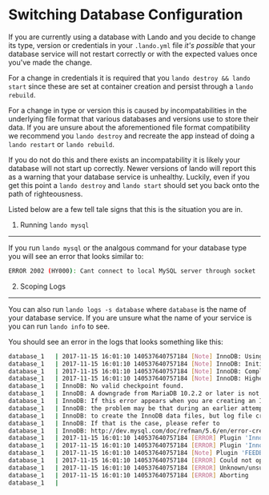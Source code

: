 Switching Database Configuration
================================

If you are currently using a database with Lando and you decide to change its type, version or credentials in your `.lando.yml` file *it's possible* that your database service will not restart correctly or with the expected values once you've made the change.

For a change in credentials it is required that you `lando destroy && lando start` since these are set at container creation and persist through a `lando rebuild`.

For a change in type or version this is caused by incompatabilities in the underlying file format that various databases and versions use to store their data. If you are unsure about the aforementioned file format compatibility we recommend you `lando destroy` and recreate the app instead of doing a `lando restart` or `lando rebuild`.

If you do not do this and there exists an incompatability it is likely your database will not start up correctly. Newer versions of lando will report this as a warning that your database service is unhealthy. Luckily, even if you get this point a `lando destroy` and `lando start` should set you back onto the path of righteousness.

Listed below are a few tell tale signs that this is the situation you are in.

1. Running `lando mysql`
------------------------

If you run `lando mysql` or the analgous command for your database type you will see an error that looks similar to:

```bash
ERROR 2002 (HY000): Cant connect to local MySQL server through socket '/var/run/mysqld/mysqld.sock' (2 "No such file or directory")
```

2. Scoping Logs
---------------

You can also run `lando logs -s database` where `database` is the name of your database service. If you are unsure what the name of your service is you can run `lando info` to see.

You should see an error in the logs that looks something like this:

```bash
database_1   | 2017-11-15 16:01:10 140537640757184 [Note] InnoDB: Using SSE crc32 instructions
database_1   | 2017-11-15 16:01:10 140537640757184 [Note] InnoDB: Initializing buffer pool, size = 384.0M
database_1   | 2017-11-15 16:01:10 140537640757184 [Note] InnoDB: Completed initialization of buffer pool
database_1   | 2017-11-15 16:01:10 140537640757184 [Note] InnoDB: Highest supported file format is Barracuda.
database_1   | InnoDB: No valid checkpoint found.
database_1   | InnoDB: A downgrade from MariaDB 10.2.2 or later is not supported.
database_1   | InnoDB: If this error appears when you are creating an InnoDB database,
database_1   | InnoDB: the problem may be that during an earlier attempt you managed
database_1   | InnoDB: to create the InnoDB data files, but log file creation failed.
database_1   | InnoDB: If that is the case, please refer to
database_1   | InnoDB: http://dev.mysql.com/doc/refman/5.6/en/error-creating-innodb.html
database_1   | 2017-11-15 16:01:10 140537640757184 [ERROR] Plugin 'InnoDB' init function returned error.
database_1   | 2017-11-15 16:01:10 140537640757184 [ERROR] Plugin 'InnoDB' registration as a STORAGE ENGINE failed.
database_1   | 2017-11-15 16:01:10 140537640757184 [Note] Plugin 'FEEDBACK' is disabled.
database_1   | 2017-11-15 16:01:10 140537640757184 [ERROR] Could not open mysql.plugin table. Some plugins may be not loaded
database_1   | 2017-11-15 16:01:10 140537640757184 [ERROR] Unknown/unsupported storage engine: innodb
database_1   | 2017-11-15 16:01:10 140537640757184 [ERROR] Aborting
database_1   |
```
